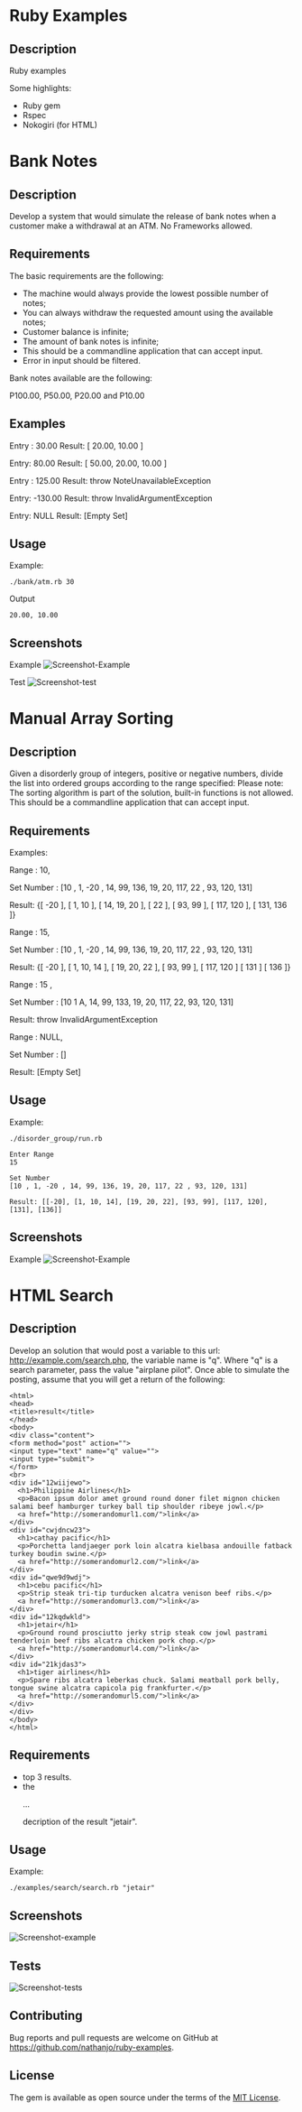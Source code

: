 # Ruby Examples

## Description

Ruby examples

Some highlights:

* Ruby gem
* Rspec
* Nokogiri (for HTML)

# Bank Notes

## Description

Develop a system that would simulate the release of bank notes when a customer make a withdrawal at an ATM.
No Frameworks allowed.

## Requirements

The basic requirements are the following:

- The machine would always provide the lowest possible number of notes;
- You can always withdraw the requested amount using the available notes;
- Customer balance is infinite;
- The amount of bank notes is infinite;
- This should be a commandline application that can accept input.
- Error in input should be filtered.

Bank notes available are the following:

P100.00, P50.00, P20.00 and P10.00

## Examples

Entry : 30.00
Result: [ 20.00, 10.00 ]

Entry: 80.00
Result: [ 50.00, 20.00, 10.00 ]

Entry : 125.00
Result: throw NoteUnavailableException

Entry: -130.00
Result: throw InvalidArgumentException

Entry: NULL
Result: [Empty Set]

## Usage

Example:

```
./bank/atm.rb 30
```

Output

```
20.00, 10.00
```

## Screenshots

Example
![Screenshot-Example](https://www.evernote.com/l/AOs9S-tXThVInbLTgsVmHrZ_TfZ3V5VmMF0B/image.png)

Test
![Screenshot-test](https://www.evernote.com/l/AOu2W2n0EipFIbiFWaqPLBrB3sQViqTlBT4B/image.png)


# Manual Array Sorting

## Description

Given a disorderly group of integers, positive or negative numbers, divide the list into ordered groups according to the range specified:
Please note: The sorting algorithm is part of the solution, built-in functions is not allowed.
This should be a commandline application that can accept input.

## Requirements

Examples:

Range : 10,

Set Number : [10 , 1, -20 , 14, 99, 136, 19, 20, 117, 22 , 93, 120, 131]

Result: {[ -20 ], [ 1, 10 ], [ 14, 19, 20 ], [ 22 ], [ 93, 99 ], [ 117, 120 ], [ 131, 136 ]}

Range : 15,

Set Number : [10 , 1, -20 , 14, 99, 136, 19, 20, 117, 22 , 93, 120, 131]

Result: {[ -20 ], [ 1, 10, 14 ], [ 19, 20, 22 ], [ 93, 99 ], [ 117, 120 ] [ 131 ] [ 136 ]}

Range : 15 ,

Set Number : [10 1 A, 14, 99, 133, 19, 20, 117, 22, 93, 120, 131]

Result: throw InvalidArgumentException

Range : NULL,

Set Number : []

Result: [Empty Set]

## Usage

Example:

```
./disorder_group/run.rb
```

```
Enter Range
15
```

```
Set Number
[10 , 1, -20 , 14, 99, 136, 19, 20, 117, 22 , 93, 120, 131]
```

```
Result: [[-20], [1, 10, 14], [19, 20, 22], [93, 99], [117, 120], [131], [136]]
```

## Screenshots

Example
![Screenshot-Example](https://www.evernote.com/l/AOv7n1JjKkRIZ7vUOX5RpfrWTLyAneWd5scB/image.png)


# HTML Search

## Description

Develop an solution that would post a variable to this url: http://example.com/search.php, the variable name is "q". Where "q" is a search parameter, pass the value "airplane pilot". Once able to simulate the posting, assume that you will get a return of the following:

```
<html>
<head>
<title>result</title>
</head>
<body>
<div class="content">
<form method="post" action="">
<input type="text" name="q" value="">
<input type="submit">
</form>
<br>
<div id="12wiijewo">
  <h1>Philippine Airlines</h1>
  <p>Bacon ipsum dolor amet ground round doner filet mignon chicken salami beef hamburger turkey ball tip shoulder ribeye jowl.</p>
  <a href="http://somerandomurl1.com/">link</a>
</div>
<div id="cwjdncw23">
  <h1>cathay pacific</h1>
  <p>Porchetta landjaeger pork loin alcatra kielbasa andouille fatback turkey boudin swine.</p>
  <a href="http://somerandomurl2.com/">link</a>
</div>
<div id="qwe9d9wdj">
  <h1>cebu pacific</h1>
  <p>Strip steak tri-tip turducken alcatra venison beef ribs.</p>
  <a href="http://somerandomurl3.com/">link</a>
</div>
<div id="12kqdwkld">
  <h1>jetair</h1>
  <p>Ground round prosciutto jerky strip steak cow jowl pastrami tenderloin beef ribs alcatra chicken pork chop.</p>
  <a href="http://somerandomurl4.com/">link</a>
</div>
<div id="21kjdas3">
  <h1>tiger airlines</h1>
  <p>Spare ribs alcatra leberkas chuck. Salami meatball pork belly, tongue swine alcatra capicola pig frankfurter.</p>
  <a href="http://somerandomurl5.com/">link</a>
</div>
</div>
</body>
</html>
```

## Requirements

* top 3 results.
* the <p>...</p> decription of the result "jetair".

## Usage

Example:

```
./examples/search/search.rb "jetair"
```

## Screenshots

![Screenshot-example](https://www.evernote.com/l/AOu4GVUu5tRAfo7Wz3BB5sQY4yfqCIIRxAwB/image.png)

## Tests

![Screenshot-tests](https://www.evernote.com/l/AOsOPyF3wgpNyJ9uyDAd6NHlSHYmQ-X6e6AB/image.png)

## Contributing

Bug reports and pull requests are welcome on GitHub at https://github.com/nathanjo/ruby-examples.


## License

The gem is available as open source under the terms of the [MIT License](http://opensource.org/licenses/MIT).

